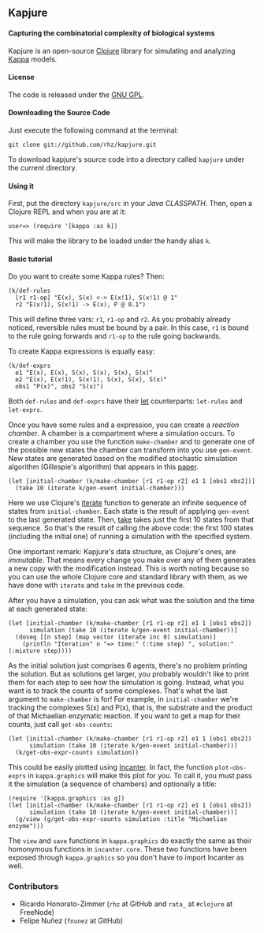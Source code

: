 ## Kapjure
#### Capturing the combinatorial complexity of biological systems

Kapjure is an open-source <a href="http://clojure.org/">Clojure</a> library for simulating and analyzing
<a href="http://www.kappalanguage.org">Kappa</a> models.

#### License

The code is released under the <a href="http://www.gnu.org/licenses/gpl.html">GNU GPL</a>.

#### Downloading the Source Code

Just execute the following command at the terminal:

    git clone git://github.com/rhz/kapjure.git

To download kapjure's source code into a directory called `kapjure` under the current directory.

#### Using it

First, put the directory `kapjure/src` in your *Java CLASSPATH*.
Then, open a Clojure REPL and when you are at it:

    user=> (require '[kappa :as k])

This will make the library to be loaded under the handy alias `k`.

#### Basic tutorial

Do you want to create some Kappa rules? Then:

    (k/def-rules
      [r1 r1-op] "E(x), S(x) <-> E(x!1), S(x!1) @ 1"
      r2 "E(x!1), S(x!1) -> E(x), P @ 0.1")

This will define three vars: `r1`, `r1-op` and `r2`.
As you probably already noticed, reversible rules must be bound by a pair.
In this case, `r1` is bound to the rule going forwards and `r1-op` to the rule going backwards.

To create Kappa expressions is equally easy:

    (k/def-exprs
      e1 "E(x), E(x), S(x), S(x), S(x), S(x)"
      e2 "E(x), E(x!1), S(x!1), S(x), S(x), S(x)"
      obs1 "P(x)", obs2 "S(x)")

Both `def-rules` and `def-exprs` have their
<a href="http://clojure.org/special_forms#Special Forms--(let [bindings* ] exprs*)">let</a>
counterparts: `let-rules` and `let-exprs`.

Once you have some rules and a expression, you can create a *reaction chamber*.
A chamber is a compartment where a simulation occurs.
To create a chamber you use the function `make-chamber` and to generate one of the possible
new states the chamber can transform into you use `gen-event`.
New states are generated based on the modified stochastic simulation algorithm (Gillespie's algorithm)
that appears in this <a href="http://www.springerlink.com/content/k6202r6207358424/">paper</a>.

    (let [initial-chamber (k/make-chamber [r1 r1-op r2] e1 1 [obs1 obs2])]
      (take 10 (iterate k/gen-event initial-chamber)))

Here we use Clojure's
<a href="http://clojure.github.com/clojure/clojure.core-api.html#clojure.core/iterate">iterate</a>
function to generate an infinite sequence of states from `initial-chamber`.
Each state is the result of applying `gen-event` to the last generated state.
Then, <a href="http://clojure.github.com/clojure/clojure.core-api.html#clojure.core/take">take</a>
takes just the first 10 states from that sequence.
So that's the result of calling the above code: the first 100 states (including the initial one) of
running a simulation with the specified system.

One important remark: Kapjure's data structure, as Clojure's ones, are *immutable*.
That means every change you make over any of them generates a new copy with the modification instead.
This is worth noting because so you can use the whole Clojure core and standard library with them,
as we have done with `iterate` and `take` in the previous code.

After you have a simulation, you can ask what was the solution and the time at each generated state:

    (let [initial-chamber (k/make-chamber [r1 r1-op r2] e1 1 [obs1 obs2])
          simulation (take 10 (iterate k/gen-event initial-chamber))]
      (doseq [[n step] (map vector (iterate inc 0) simulation)]
        (println "Iteration" n "=> time:" (:time step) ", solution:" (:mixture step))))

As the initial solution just comprises 6 agents, there's no problem printing the solution.
But as solutions get larger, you probably wouldn't like to print them for each step to see
how the simulation is going.
Instead, what you want is to track the counts of some complexes.
That's what the last argument to `make-chamber` is for!
For example, in `initial-chamber` we're tracking the complexes S(x) and P(x),
that is, the substrate and the product of that Michaelian enzymatic reaction.
If you want to get a map for their counts, just call `get-obs-counts`:

    (let [initial-chamber (k/make-chamber [r1 r1-op r2] e1 1 [obs1 obs2])
          simulation (take 10 (iterate k/gen-event initial-chamber))]
      (k/get-obs-expr-counts simulation))

This could be easily plotted using <a href="http://incanter.org/">Incanter</a>.
In fact, the function `plot-obs-exprs` in `kappa.graphics` will make this plot for you.
To call it, you must pass it the simulation (a sequence of chambers) and optionally a title:

    (require '[kappa.graphics :as g])
    (let [initial-chamber (k/make-chamber [r1 r1-op r2] e1 1 [obs1 obs2])
          simulation (take 10 (iterate k/gen-event initial-chamber))]
      (g/view (g/get-obs-expr-counts simulation :title "Michaelian enzyme")))

The `view` and `save` functions in `kappa.graphics` do exactly the same as their
homonymous functions in `incanter.core`.
These two functions have been exposed through `kappa.graphics` so you don't
have to import Incanter as well.


### Contributors

 * Ricardo Honorato-Zimmer (`rhz` at GitHub and `rata_` at `#clojure` at FreeNode)
 * Felipe Nuñez (`fnunez` at GitHub)

